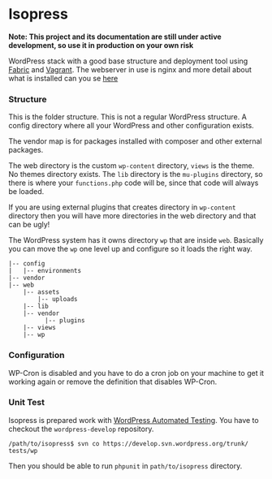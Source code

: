 Isopress
========

**Note: This project and its documentation are still under active development, so use it in production on your own risk**

WordPress stack with a good base structure and deployment tool using [Fabric](http://www.fabfile.org/en/latest/) and [Vagrant](http://www.vagrantup.com/). The webserver in use is nginx and more detail about what is installed can you se [here](https://github.com/frozzare/isodev)

### Structure

This is the folder structure. This is not a regular WordPress structure. A config directory where all your WordPress and other configuration exists.

The vendor map is for packages installed with composer and other external packages.

The web directory is the custom `wp-content` directory, `views` is the theme. No themes directory exists. The `lib` directory is the `mu-plugins` directory, so there is where your `functions.php` code will be, since that code will always be loaded.

If you are using external plugins that creates directory in `wp-content` directory then you will have more directories in the web directory and that can be ugly!

The WordPress system has it owns directory `wp` that are inside `web`. Basically you can move the `wp` one level up and configure so it loads the right way. 

```
|-- config
|   |-- environments
|-- vendor
|-- web
	|-- assets
		|-- uploads
	|-- lib
	|-- vendor
		  |-- plugins
	|-- views
	|-- wp
```

### Configuration

WP-Cron is disabled and you have to do a cron job on your machine to get it working again or remove the definition that disables WP-Cron.

### Unit Test

Isopress is prepared work with [WordPress Automated Testing](https://make.wordpress.org/core/handbook/automated-testing/). You have to checkout the `wordpress-develop` repository.

```
/path/to/isopress$ svn co https://develop.svn.wordpress.org/trunk/ tests/wp
```

Then you should be able to run `phpunit` in `path/to/isopress` directory.